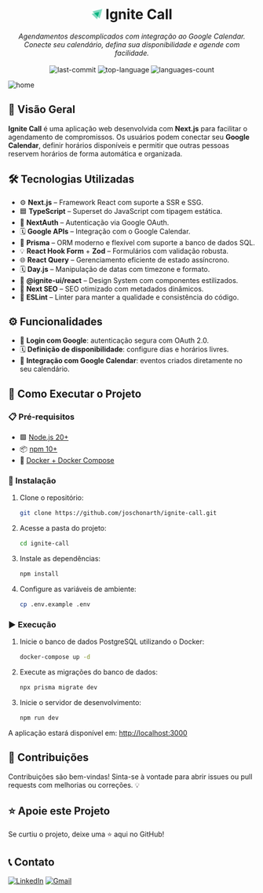<h1 align="center"><img src="./public/icon.svg" width="22" /> Ignite Call </h1>

<p align="center"><i>Agendamentos descomplicados com integração ao Google Calendar. Conecte seu calendário, defina sua disponibilidade e agende com facilidade.</i>
  <br/><br/>
  <img src="https://img.shields.io/github/last-commit/joschonarth/ignite-call?style=for-the-badge&color=1F8459&labelColor=1C1E26" alt="last-commit">
  <img src="https://img.shields.io/github/languages/top/joschonarth/ignite-call?style=for-the-badge&color=1F8459&labelColor=1C1E26" alt="top-language">
  <img src="https://img.shields.io/github/languages/count/joschonarth/ignite-call?style=for-the-badge&color=1F8459&labelColor=1C1E26" alt="languages-count">
</p>

<img width="1365" height="767" alt="home" src="https://github.com/user-attachments/assets/10062adf-32e7-4fb4-952c-05a7328b1e48" />

## 📖 Visão Geral

**Ignite Call** é uma aplicação web desenvolvida com **Next.js** para facilitar o agendamento de compromissos. Os usuários podem conectar seu **Google Calendar**, definir horários disponíveis e permitir que outras pessoas reservem horários de forma automática e organizada.

## 🛠️ Tecnologias Utilizadas

- ⚙️ **Next.js** – Framework React com suporte a SSR e SSG.
- 🟦 **TypeScript** – Superset do JavaScript com tipagem estática.
- 🔐 **NextAuth** – Autenticação via Google OAuth.
- 🗓️ **Google APIs** – Integração com o Google Calendar.
- 🧬 **Prisma** – ORM moderno e flexível com suporte a banco de dados SQL.
- 💡 **React Hook Form** + **Zod** – Formulários com validação robusta.
- 🌐 **React Query** – Gerenciamento eficiente de estado assíncrono.
- 🗓️ **Day.js** – Manipulação de datas com timezone e formato.
- 💅 **@ignite-ui/react** – Design System com componentes estilizados.
- 🧠 **Next SEO** – SEO otimizado com metadados dinâmicos.
- 🧹 **ESLint** – Linter para manter a qualidade e consistência do código.

## ⚙️ Funcionalidades

- 🔐 **Login com Google**: autenticação segura com OAuth 2.0.
- 🗓️ **Definição de disponibilidade**: configure dias e horários livres.
- 📅 **Integração com Google Calendar**: eventos criados diretamente no seu calendário.

## 🚀 Como Executar o Projeto

### 📋 Pré-requisitos

- 🟩 [Node.js 20+](https://nodejs.org/)
- 📦 [npm 10+](https://www.npmjs.com/)
- 🐳 [Docker + Docker Compose](https://www.docker.com/)

### 🔧 Instalação

1. Clone o repositório:

    ```bash
    git clone https://github.com/joschonarth/ignite-call.git
    ```

2. Acesse a pasta do projeto:

    ```bash
    cd ignite-call
    ```

3. Instale as dependências:

    ```bash
    npm install
    ```

4. Configure as variáveis de ambiente:

    ```bash
    cp .env.example .env  
    ```

### ▶️ Execução

1. Inicie o banco de dados PostgreSQL utilizando o Docker:

    ```bash
    docker-compose up -d
    ```

2. Execute as migrações do banco de dados:

    ```bash
    npx prisma migrate dev
    ```

3. Inicie o servidor de desenvolvimento:

    ```bash
    npm run dev
    ```

A aplicação estará disponível em: [http://localhost:3000](http://localhost:3000)

## 🤝 Contribuições

Contribuições são bem-vindas! Sinta-se à vontade para abrir issues ou pull requests com melhorias ou correções. 💡

## ⭐ Apoie este Projeto

Se curtiu o projeto, deixe uma ⭐ aqui no GitHub!

## 📞 Contato

[![LinkedIn](https://img.shields.io/badge/LinkedIn-0077B5?style=for-the-badge&logo=linkedin&logoColor=white)](https://www.linkedin.com/in/joschonarth/)
[![Gmail](https://img.shields.io/badge/Gmail-D14836?style=for-the-badge&logo=gmail&logoColor=white)](mailto:joschonarth@gmail.com)
